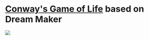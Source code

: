 # <a href='https://en.wikipedia.org/wiki/Conway%27s_Game_of_Life'>Conway's Game of Life</a> based on Dream Maker

<img src='https://cdn.discordapp.com/attachments/266926913019314197/763716626507628604/0g051DFR3x.gif'>
